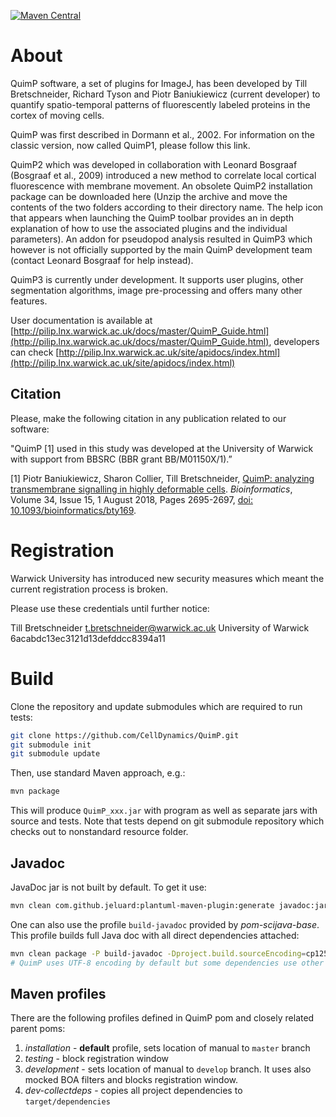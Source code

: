 [![Maven Central](https://img.shields.io/maven-central/v/com.github.celldynamics.quimp/QuimP_.svg)](http://search.maven.org/#search%7Cga%7C1%7Cg%3A%22com.github.celldynamics.quimp%22%20AND%20a%3A%22QuimP_%22)

# About

QuimP software, a set of plugins for ImageJ, has been developed by Till Bretschneider, Richard 
Tyson and Piotr Baniukiewicz (current developer) to quantify spatio-temporal patterns of fluorescently labeled proteins in the cortex of moving 
cells.

QuimP was first described in Dormann et al., 2002. For information on the classic version, now 
called QuimP1, please follow this link.

QuimP2 which was developed in collaboration with Leonard Bosgraaf (Bosgraaf et al., 2009) 
introduced a new method to correlate local cortical fluorescence with membrane movement. An 
obsolete QuimP2 installation package can be downloaded here (Unzip the archive and move the contents
of the two folders according to their directory name. The help icon that appears when launching the
QuimP toolbar provides an in depth explanation of how to use the associated plugins and the 
individual parameters). An addon for pseudopod analysis resulted in QuimP3 which however is not 
officially supported by the main QuimP development team (contact Leonard Bosgraaf for help instead).

QuimP3 is currently under development. It supports user plugins, other segmentation 
algorithms, image pre-processing and offers many other features. 

User documentation is available at [http://pilip.lnx.warwick.ac.uk/docs/master/QuimP_Guide.html](http://pilip.lnx.warwick.ac.uk/docs/master/QuimP_Guide.html), developers can check [http://pilip.lnx.warwick.ac.uk/site/apidocs/index.html](http://pilip.lnx.warwick.ac.uk/site/apidocs/index.html)

## Citation

Please, make the following citation in any publication related to our software:

"QuimP [1] used in this study was developed at the University of Warwick with support from BBSRC (BBR grant BB/M01150X/1).”

[1] Piotr Baniukiewicz, Sharon Collier, Till Bretschneider, [QuimP: analyzing transmembrane signalling in highly deformable cells](https://academic.oup.com/bioinformatics/article/34/15/2695/4939330). *Bioinformatics*, Volume 34, Issue 15, 1 August 2018, Pages 2695-2697, [doi: 10.1093/bioinformatics/bty169](https://doi.org/10.1093/bioinformatics/bty169).


# Registration

Warwick University has introduced new security measures which meant the current registration process is broken.

Please use these credentials until further notice:

Till
Bretschneider
t.bretschneider@warwick.ac.uk
University of Warwick
6acabdc13ec3121d13defddcc8394a11


# Build

Clone the repository and update submodules which are required to run tests:

```bash
git clone https://github.com/CellDynamics/QuimP.git
git submodule init
git submodule update
```

Then, use standard Maven approach, e.g.:

```bash
mvn package
```

This will produce `QuimP_xxx.jar` with program as well as separate jars with source and tests. Note that tests depend on git submodule repository which checks out to nonstandard resource folder.

## Javadoc

JavaDoc jar is not built by default. To get it use:

```bash
mvn clean com.github.jeluard:plantuml-maven-plugin:generate javadoc:jar 
```

One can also use the profile `build-javadoc` provided by *pom-scijava-base*. This profile builds full Java doc with all direct dependencies attached:

```bash
mvn clean package -P build-javadoc -Dproject.build.sourceEncoding=cp1252
# QuimP uses UTF-8 encoding by default but some dependencies use other and build fails. Setting cp1252 partially solves the problem.  
```

## Maven profiles

There are the following profiles defined in QuimP pom and closely related parent poms:

1. *installation* - **default** profile, sets location of manual to `master` branch
2. *testing* - block registration window
3. *development* - sets location of manual to `develop` branch. It uses also mocked BOA filters and blocks registration window.
4. *dev-collectdeps* - copies all project dependencies to `target/dependencies`
 

 
